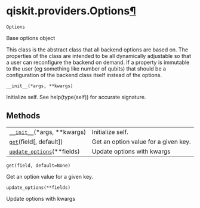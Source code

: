 <span id="qiskit-providers-options" />

# qiskit.providers.Options[¶](#qiskit-providers-options "Permalink to this headline")

<span id="undefined" />

`Options`

Base options object

This class is the abstract class that all backend options are based on. The properties of the class are intended to be all dynamically adjustable so that a user can reconfigure the backend on demand. If a property is immutable to the user (eg something like number of qubits) that should be a configuration of the backend class itself instead of the options.

<span id="undefined" />

`__init__(*args, **kwargs)`

Initialize self. See help(type(self)) for accurate signature.

## Methods

|                                                                                                                    |                                      |
| ------------------------------------------------------------------------------------------------------------------ | ------------------------------------ |
| [`__init__`](#qiskit.providers.Options.__init__ "qiskit.providers.Options.__init__")(\*args, \*\*kwargs)           | Initialize self.                     |
| [`get`](#qiskit.providers.Options.get "qiskit.providers.Options.get")(field\[, default])                           | Get an option value for a given key. |
| [`update_options`](#qiskit.providers.Options.update_options "qiskit.providers.Options.update_options")(\*\*fields) | Update options with kwargs           |

<span id="undefined" />

`get(field, default=None)`

Get an option value for a given key.

<span id="undefined" />

`update_options(**fields)`

Update options with kwargs
